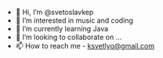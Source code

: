 - 👋 Hi, I’m @svetoslavkep
- 👀 I’m interested in music and coding
- 🌱 I’m currently learning Java
- 💞️ I’m looking to collaborate on ...
- 📫 How to reach me - ksvetlyo@gmail.com

<!---
svetoslavkep/svetoslavkep is a ✨ special ✨ repository because its `README.md` (this file) appears on your GitHub profile.
You can click the Preview link to take a look at your changes.
--->
